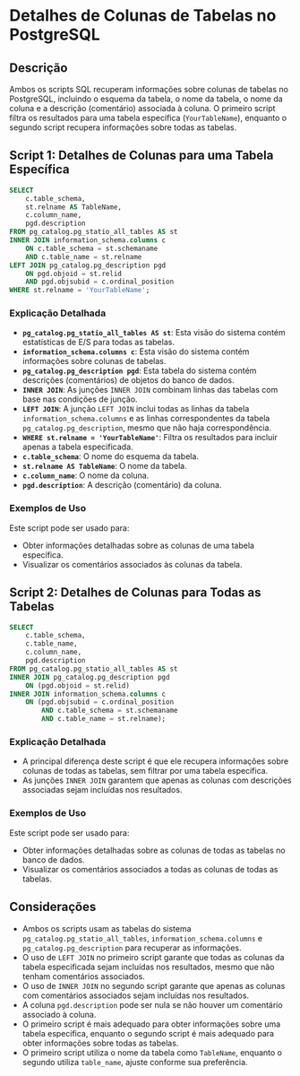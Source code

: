 # Detalhes de Colunas de Tabelas no PostgreSQL

## Descrição

Ambos os scripts SQL recuperam informações sobre colunas de tabelas no PostgreSQL, incluindo o esquema da tabela, o nome da tabela, o nome da coluna e a descrição (comentário) associada à coluna. O primeiro script filtra os resultados para uma tabela específica (`YourTableName`), enquanto o segundo script recupera informações sobre todas as tabelas.

## Script 1: Detalhes de Colunas para uma Tabela Específica

```sql
SELECT
    c.table_schema,
    st.relname AS TableName,
    c.column_name,
    pgd.description
FROM pg_catalog.pg_statio_all_tables AS st
INNER JOIN information_schema.columns c
    ON c.table_schema = st.schemaname
    AND c.table_name = st.relname
LEFT JOIN pg_catalog.pg_description pgd
    ON pgd.objoid = st.relid
    AND pgd.objsubid = c.ordinal_position
WHERE st.relname = 'YourTableName';
```

### Explicação Detalhada

* **`pg_catalog.pg_statio_all_tables AS st`**: Esta visão do sistema contém estatísticas de E/S para todas as tabelas.
* **`information_schema.columns c`**: Esta visão do sistema contém informações sobre colunas de tabelas.
* **`pg_catalog.pg_description pgd`**: Esta tabela do sistema contém descrições (comentários) de objetos do banco de dados.
* **`INNER JOIN`**: As junções `INNER JOIN` combinam linhas das tabelas com base nas condições de junção.
* **`LEFT JOIN`**: A junção `LEFT JOIN` inclui todas as linhas da tabela `information_schema.columns` e as linhas correspondentes da tabela `pg_catalog.pg_description`, mesmo que não haja correspondência.
* **`WHERE st.relname = 'YourTableName'`**: Filtra os resultados para incluir apenas a tabela especificada.
* **`c.table_schema`**: O nome do esquema da tabela.
* **`st.relname AS TableName`**: O nome da tabela.
* **`c.column_name`**: O nome da coluna.
* **`pgd.description`**: A descrição (comentário) da coluna.

### Exemplos de Uso

Este script pode ser usado para:

* Obter informações detalhadas sobre as colunas de uma tabela específica.
* Visualizar os comentários associados às colunas da tabela.

## Script 2: Detalhes de Colunas para Todas as Tabelas

```sql
SELECT
    c.table_schema,
    c.table_name,
    c.column_name,
    pgd.description
FROM pg_catalog.pg_statio_all_tables AS st
INNER JOIN pg_catalog.pg_description pgd
    ON (pgd.objoid = st.relid)
INNER JOIN information_schema.columns c
    ON (pgd.objsubid = c.ordinal_position
        AND c.table_schema = st.schemaname
        AND c.table_name = st.relname);
```

### Explicação Detalhada

* A principal diferença deste script é que ele recupera informações sobre colunas de todas as tabelas, sem filtrar por uma tabela específica.
* As junções `INNER JOIN` garantem que apenas as colunas com descrições associadas sejam incluídas nos resultados.

### Exemplos de Uso

Este script pode ser usado para:

* Obter informações detalhadas sobre as colunas de todas as tabelas no banco de dados.
* Visualizar os comentários associados a todas as colunas de todas as tabelas.

## Considerações

* Ambos os scripts usam as tabelas do sistema `pg_catalog.pg_statio_all_tables`, `information_schema.columns` e `pg_catalog.pg_description` para recuperar as informações.
* O uso de `LEFT JOIN` no primeiro script garante que todas as colunas da tabela especificada sejam incluídas nos resultados, mesmo que não tenham comentários associados.
* O uso de `INNER JOIN` no segundo script garante que apenas as colunas com comentários associados sejam incluídas nos resultados.
* A coluna `pgd.description` pode ser nula se não houver um comentário associado à coluna.
* O primeiro script é mais adequado para obter informações sobre uma tabela específica, enquanto o segundo script é mais adequado para obter informações sobre todas as tabelas.
* O primeiro script utiliza o nome da tabela como `TableName`, enquanto o segundo utiliza `table_name`, ajuste conforme sua preferência.
